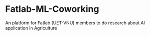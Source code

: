 # Fatlab-ML-Coworking
An platform for Fatlab (UET-VNU) members to do research about AI application in Agriculture
